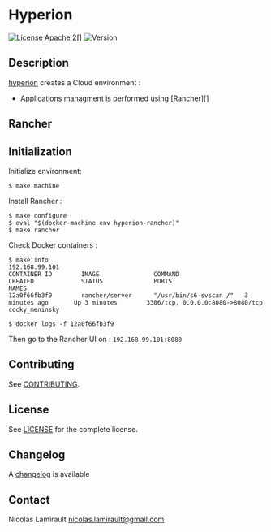 # Hyperion

[![License Apache 2][badge-license]][LICENSE][]
![Version][badge-release]

## Description

[hyperion][] creates a Cloud environment :

- Applications managment is performed using [Rancher][]

## Rancher


## Initialization

Initialize environment:

    $ make machine

Install Rancher :

	$ make configure
	$ eval "$(docker-machine env hyperion-rancher)"
	$ make rancher

Check Docker containers :

	$ make info
	192.168.99.101
	CONTAINER ID        IMAGE               COMMAND                  CREATED             STATUS              PORTS                              NAMES
	12a0f66fb3f9        rancher/server      "/usr/bin/s6-svscan /"   3 minutes ago       Up 3 minutes        3306/tcp, 0.0.0.0:8080->8080/tcp   cocky_meninsky

	$ docker logs -f 12a0f66fb3f9

Then go to the Rancher UI on : `192.168.99.101:8080`



## Contributing

See [CONTRIBUTING](CONTRIBUTING.md).


## License

See [LICENSE][] for the complete license.


## Changelog

A [changelog](ChangeLog.md) is available


## Contact

Nicolas Lamirault <nicolas.lamirault@gmail.com>


[hyperion]: https://github.com/portefaix/hyperion-rancher
[hyperion-services]: https://github.com/portefaix/hyperion-services
[LICENSE]: https://github.com/portefaix/hyperion-rancher/blob/master/LICENSE
[Issue tracker]: https://github.com/portefaix/hyperion-rancher/issues

[virtualbox]: https://www.virtualbox.org/

[badge-license]: https://img.shields.io/badge/license-Apache_2-green.svg
[badge-release]: https://img.shields.io/github/release/portefaix/hyperion-rancher.svg
